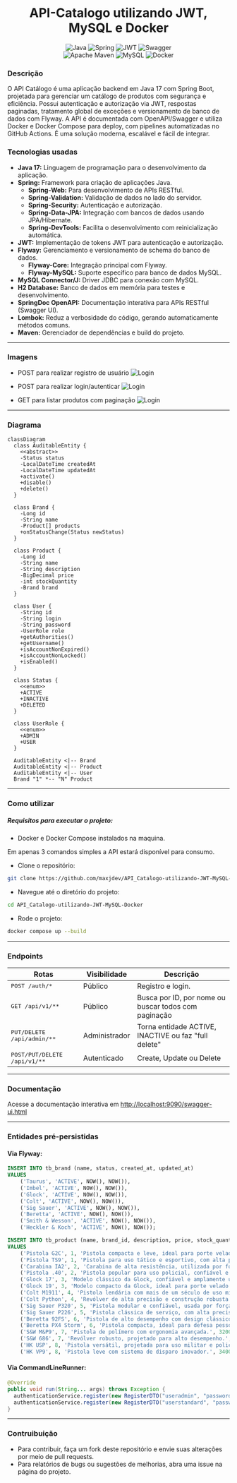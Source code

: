 <div align="center">

# API-Catalogo utilizando JWT, MySQL e Docker

![Java](https://img.shields.io/badge/java-%23ED8B00.svg?style=for-the-badge&logo=openjdk&logoColor=white)
![Spring](https://img.shields.io/badge/spring-%236DB33F.svg?style=for-the-badge&logo=spring&logoColor=white)
![JWT](https://img.shields.io/badge/JWT-black?style=for-the-badge&logo=JSON%20web%20tokens)
![Swagger](https://img.shields.io/badge/-Swagger-%23Clojure?style=for-the-badge&logo=swagger&logoColor=white)<br>
![Apache Maven](https://img.shields.io/badge/Apache%20Maven-C71A36?style=for-the-badge&logo=Apache%20Maven&logoColor=white)
![MySQL](https://img.shields.io/badge/mysql-4479A1.svg?style=for-the-badge&logo=mysql&logoColor=white)
![Docker](https://img.shields.io/badge/docker-%230db7ed.svg?style=for-the-badge&logo=docker&logoColor=white)

</div>

### Descrição

O API Catálogo é uma aplicação backend em Java 17 com Spring Boot, projetada para gerenciar um catálogo de produtos com segurança e eficiência. Possui autenticação e autorização via JWT, respostas paginadas, tratamento global de exceções e versionamento de banco de dados com Flyway. A API é documentada com OpenAPI/Swagger e utiliza Docker e Docker Compose para deploy, com pipelines automatizadas no GitHub Actions. É uma solução moderna, escalável e fácil de integrar.

### Tecnologias usadas
- **Java 17:** Linguagem de programação para o desenvolvimento da aplicação.
- **Spring:** Framework para criação de aplicações Java.
  - **Spring-Web:** Para desenvolvimento de APIs RESTful.
  - **Spring-Validation:** Validação de dados no lado do servidor.
  - **Spring-Security:** Autenticação e autorização.
  - **Spring-Data-JPA:** Integração com bancos de dados usando JPA/Hibernate.
  - **Spring-DevTools:** Facilita o desenvolvimento com reinicialização automática.
- **JWT:** Implementação de tokens JWT para autenticação e autorização.
- **Flyway:** Gerenciamento e versionamento de schema do banco de dados.
  - **Flyway-Core:** Integração principal com Flyway.
  - **Flyway-MySQL:** Suporte específico para banco de dados MySQL.
- **MySQL Connector/J:** Driver JDBC para conexão com MySQL.
- **H2 Database:** Banco de dados em memória para testes e desenvolvimento.
- **SpringDoc OpenAPI:** Documentação interativa para APIs RESTful (Swagger UI).
- **Lombok:** Reduz a verbosidade do código, gerando automaticamente métodos comuns.
- **Maven:** Gerenciador de dependências e build do projeto.
<hr>

### Imagens

- POST para realizar registro de usuário
  ![Login](img/register.png)

- POST para realizar login/autenticar
  ![Login](img/login.png)

- GET para listar produtos com paginação
  ![Login](img/getAll-products.png)
<hr>

### Diagrama


```mermaid
classDiagram
  class AuditableEntity {
    <<abstract>>
    -Status status
    -LocalDateTime createdAt
    -LocalDateTime updatedAt
    +activate()
    +disable()
    +delete()
  }

  class Brand {
    -Long id
    -String name
    -Product[] products
    +onStatusChange(Status newStatus)
  }

  class Product {
    -Long id
    -String name
    -String description
    -BigDecimal price
    -int stockQuantity
    -Brand brand
  }

  class User {
    -String id
    -String login
    -String password
    -UserRole role
    +getAuthorities()
    +getUsername()
    +isAccountNonExpired()
    +isAccountNonLocked()
    +isEnabled()
  }

  class Status {
    <<enum>>
    +ACTIVE
    +INACTIVE
    +DELETED
  }

  class UserRole {
    <<enum>>
    +ADMIN
    +USER
  }

  AuditableEntity <|-- Brand
  AuditableEntity <|-- Product
  AuditableEntity <|-- User
  Brand "1" *-- "N" Product
```
<hr>

### Como utilizar
##### Requisitos para executar o projeto:
- Docker e Docker Compose instalados na maquina.

Em apenas 3 comandos simples a API estará disponível para consumo.

- Clone o repositório:
```bash
git clone https://github.com/maxjdev/API_Catalogo-utilizando-JWT-MySQL-Docker.git
```

- Navegue até o diretório do projeto:
```bash
cd API_Catalogo-utilizando-JWT-MySQL-Docker
```

- Rode o projeto:
```bash
docker compose up --build
```
<hr>

### Endpoints
| Rotas                                 | Visibilidade  | Descrição                                            |
|---------------------------------------|---------------|------------------------------------------------------|
| <kbd>POST /auth/*</kbd>               | Público       | Registro e login.                                    |
| <kbd>GET /api/v1/**</kbd>             | Público       | Busca por ID, por nome ou buscar todos com paginação |
| <kbd>PUT/DELETE /api/admin/**</kbd>   | Administrador | Torna entidade ACTIVE, INACTIVE ou faz "full delete" |
| <kbd>POST/PUT/DELETE /api/v1/**</kbd> | Autenticado   | Create, Update ou Delete                             |
<hr>

### Documentação
Acesse a documentação interativa em <a href="http://localhost:9090/swagger-ui.html">http://localhost:9090/swagger-ui.html</a>
<hr>

### Entidades pré-persistidas

#### Via Flyway:
```sql
INSERT INTO tb_brand (name, status, created_at, updated_at)
VALUES
    ('Taurus', 'ACTIVE', NOW(), NOW()),
    ('Imbel', 'ACTIVE', NOW(), NOW()),
    ('Glock', 'ACTIVE', NOW(), NOW()),
    ('Colt', 'ACTIVE', NOW(), NOW()),
    ('Sig Sauer', 'ACTIVE', NOW(), NOW()),
    ('Beretta', 'ACTIVE', NOW(), NOW()),
    ('Smith & Wesson', 'ACTIVE', NOW(), NOW()),
    ('Heckler & Koch', 'ACTIVE', NOW(), NOW());
```
```sql
INSERT INTO tb_product (name, brand_id, description, price, stock_quantity, status, created_at, updated_at)
VALUES
    ('Pistola G2C', 1, 'Pistola compacta e leve, ideal para porte velado.', 2500.00, 15, 'ACTIVE', NOW(), NOW()),
    ('Pistola TS9', 1, 'Pistola para uso tático e esportivo, com alta precisão.', 3200.00, 10, 'ACTIVE', NOW(), NOW()),
    ('Carabina IA2', 2, 'Carabina de alta resistência, utilizada por forças armadas.', 4500.00, 8, 'ACTIVE', NOW(), NOW()),
    ('Pistola .40', 2, 'Pistola popular para uso policial, confiável e durável.', 2800.00, 20, 'ACTIVE', NOW(), NOW()),
    ('Glock 17', 3, 'Modelo clássico da Glock, confiável e amplamente utilizado.', 3000.00, 25, 'ACTIVE', NOW(), NOW()),
    ('Glock 19', 3, 'Modelo compacto da Glock, ideal para porte velado.', 3100.00, 18, 'ACTIVE', NOW(), NOW()),
    ('Colt M1911', 4, 'Pistola lendária com mais de um século de uso militar.', 3500.00, 12, 'ACTIVE', NOW(), NOW()),
    ('Colt Python', 4, 'Revólver de alta precisão e construção robusta.', 3700.00, 5, 'ACTIVE', NOW(), NOW()),
    ('Sig Sauer P320', 5, 'Pistola modular e confiável, usada por forças militares.', 3300.00, 10, 'INACTIVE', NOW(), NOW()),
    ('Sig Sauer P226', 5, 'Pistola clássica de serviço, com alta precisão.', 3400.00, 6, 'DELETED', NOW(), NOW()),
    ('Beretta 92FS', 6, 'Pistola de alto desempenho com design clássico.', 3100.00, 12, 'INACTIVE', NOW(), NOW()),
    ('Beretta PX4 Storm', 6, 'Pistola compacta, ideal para defesa pessoal.', 2900.00, 5, 'DELETED', NOW(), NOW()),
    ('S&W M&P9', 7, 'Pistola de polímero com ergonomia avançada.', 3200.00, 9, 'INACTIVE', NOW(), NOW()),
    ('S&W 686', 7, 'Revólver robusto, projetado para alto desempenho.', 3600.00, 3, 'DELETED', NOW(), NOW()),
    ('HK USP', 8, 'Pistola versátil, projetada para uso militar e policial.', 3500.00, 8, 'INACTIVE', NOW(), NOW()),
    ('HK VP9', 8, 'Pistola leve com sistema de disparo inovador.', 3400.00, 4, 'DELETED', NOW(), NOW());
```
#### Via CommandLineRunner:
```java
@Override
public void run(String... args) throws Exception {
  authenticationService.register(new RegisterDTO("useradmin", "passwordadmin", UserRole.ADMIN));
  authenticationService.register(new RegisterDTO("userstandard", "passwordstandard", UserRole.USER));
}
```
<hr>

### Contruibuição
- Para contribuir, faça um fork deste repositório e envie suas alterações por meio de pull requests.
- Para relatórios de bugs ou sugestões de melhorias, abra uma issue na página do projeto.